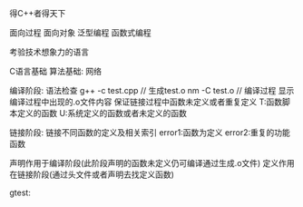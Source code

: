 得C++者得天下

面向过程
面向对象
泛型编程
函数式编程

考验技术想象力的语言

C语言基础
算法基础: 
网络

编译阶段: 语法检查 
g++ -c test.cpp // 生成test.o
nm -C test.o // 编译过程 显示编译过程中出现的.o文件内容
                保证链接过程中函数未定义或者重复定义
                T:函数脚本定义的函数
                U:系统定义的函数或者未定义的函数

链接阶段:
链接不同函数的定义及相关索引
error1:函数为定义
error2:重复的功能函数

声明作用于编译阶段(此阶段声明的函数未定义仍可编译通过生成.o文件)
定义作用在链接阶段(通过头文件或者声明去找定义函数)





gtest:


